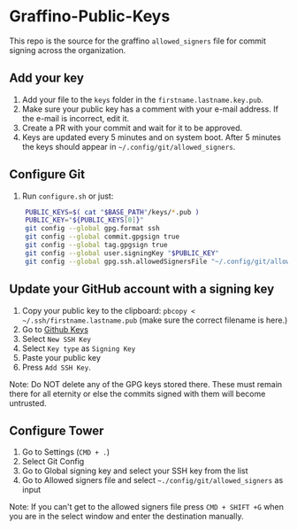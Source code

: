 # Graffino-Public-Keys

This repo is the source for the graffino `allowed_signers` file for commit signing across the organization.

## Add your key

1. Add your file to the `keys` folder in the `firstname.lastname.key.pub`.
2. Make sure your public key has a comment with your e-mail address. If the e-mail is incorrect, edit it.
3. Create a PR with your commit and wait for it to be approved.
4. Keys are updated every 5 minutes and on system boot. After 5 minutes the keys should appear in `~/.config/git/allowed_signers`.

## Configure Git

1. Run `configure.sh` or just:

```bash
    PUBLIC_KEYS=$( cat "$BASE_PATH"/keys/*.pub )
    PUBLIC_KEY="${PUBLIC_KEYS[0]}"
    git config --global gpg.format ssh
    git config --global commit.gpgsign true
    git config --global tag.gpgsign true
    git config --global user.signingKey "$PUBLIC_KEY"
    git config --global gpg.ssh.allowedSignersFile "~/.config/git/allowed_signers"
```

## Update your GitHub account with a signing key

1. Copy your public key to the clipboard: `pbcopy < ~/.ssh/firstname.lastname.pub` (make sure the correct filename is here.)
2. Go to [Github Keys](https://github.com/settings/keys)
3. Select `New SSH Key`
4. Select `Key type` as `Signing Key`
5. Paste your public key
6. Press `Add SSH Key`.

Note: Do NOT delete any of the GPG keys stored there. These must remain there for all eternity or else the commits signed with them will become untrusted.

## Configure Tower

1. Go to Settings (`CMD + .`)
2. Select Git Config
3. Go to Global signing key and select your SSH key from the list
4. Go to Allowed signers file and select `~./config/git/allowed_signers` as input

Note: If you can't get to the allowed signers file press `CMD + SHIFT +G` when you are in the select window and enter the destination manually.

